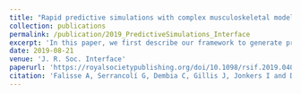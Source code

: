 ```yaml
---
title: "Rapid predictive simulations with complex musculoskeletal models suggest that diverse healthy and pathological human gaits can emerge from similar control strategies"
collection: publications
permalink: /publication/2019_PredictiveSimulations_Interface
excerpt: 'In this paper, we first describe our framework to generate predictive simulations of human walking. We then exploit this framework to explore various performance criteria that might explain human walking. We found that a multi-objective performance criterion combining energy and effort considerations can produce physiologically realistic healthy walking patterns.'
date: 2019-08-21
venue: 'J. R. Soc. Interface'
paperurl: 'https://royalsocietypublishing.org/doi/10.1098/rsif.2019.0402'
citation: 'Falisse A, Serrancolí G, Dembia C, Gillis J, Jonkers I and De Groote F. (2019). "Rapid predictive simulations with complex musculoskeletal models suggest that diverse healthy and pathological human gaits can emerge from similar control strategies." <i>J. R. Soc. Interface</i>. 16: 20190402.'
---
```

